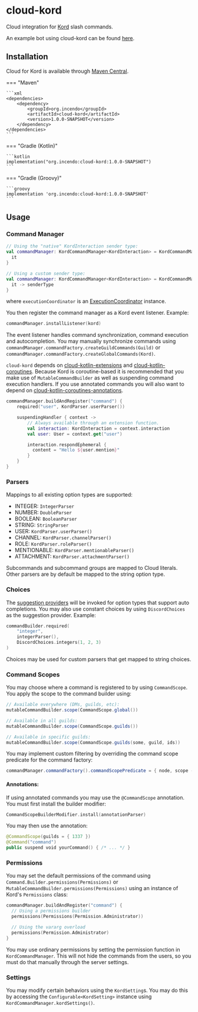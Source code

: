 # cloud-kord

Cloud integration for [Kord](https://github.com/kordlib/kord) slash commands.

An example bot using cloud-kord can be found [here](https://github.com/Incendo/cloud-discord/tree/master/examples/example-kord).

## Installation

Cloud for Kord is available through [Maven Central](https://central.sonatype.com/artifact/org.incendo/cloud-kord).

<!-- prettier-ignore -->
=== "Maven"

    ```xml
    <dependencies>
        <dependency>
            <groupId>org.incendo</groupId>
            <artifactId>cloud-kord</artifactId>
            <version>1.0.0-SNAPSHOT</version>
        </dependency>
    </dependencies>
    ```

=== "Gradle (Kotlin)"

    ```kotlin
    implementation("org.incendo:cloud-kord:1.0.0-SNAPSHOT")
    ```

=== "Gradle (Groovy)"

    ```groovy
    implementation 'org.incendo:cloud-kord:1.0.0-SNAPSHOT'
    ```

## Usage

### Command Manager

```kotlin
// Using the "native" KordInteraction sender type:
val commandManager: KordCommandManager<KordInteraction> = KordCommandManager(executionCoordinator) {
  it
}

// Using a custom sender type:
val commandManager: KordCommandManager<KordInteraction> = KordCommandManager(executionCoordinator) {
  it -> senderType
}
```

where `executionCoordinator` is an
[ExecutionCoordinator](../core/index.md#execution-coordinators) instance.

You then register the command manager as a Kord event listener. Example:

```kotlin
commandManager.installListener(kord)
```

The event listener handles command synchronization, command execution and
autocompletion. You may manually synchronize commands using
`commandManager.commandFactory.createGuildCommands(Guild)` or
`commandManager.commandFactory.createGlobalCommands(Kord)`.

`cloud-kord` depends on [cloud-kotlin-extensions](../kotlin/extensions.md)
and [cloud-kotlin-coroutines](../kotlin/coroutines.md). Because Kord is coroutine-based it is recommended
that you make use of `MutableCommandBuilder` as well as suspending command execution handlers. If you use annotated
commands you will also want to depend on [cloud-kotlin-coroutines-annotations](../kotlin/annotations.md).

```kotlin title="Example command registration"
commandManager.buildAndRegister("command") {
    required("user", KordParser.userParser())

    suspendingHandler { context ->
        // Always available through an extension function.
        val interaction: KordInteraction = context.interaction
        val user: User = context.get("user")

        interaction.respondEphemeral {
          content = "Hello ${user.mention}"
        }
    }
}
```

### Parsers

Mappings to all existing option types are supported:

- INTEGER: `IntegerParser`
- NUMBER: `DoubleParser`
- BOOLEAN: `BooleanParser`
- STRING: `StringParser`
- USER: `KordParser.userParser()`
- CHANNEL: `KordParser.channelParser()`
- ROLE: `KordParser.roleParser()`
- MENTIONABLE: `KordParser.mentionableParser()`
- ATTACHMENT: `KordParser.attachmentParser()`

Subcommands and subcommand groups are mapped to Cloud literals.
Other parsers are by default be mapped to the string option type.

### Choices

The [suggestion providers](../core/index.md#suggestions) will be invoked for option types that support
auto completions.
You may also use constant choices by using `DiscordChoices` as the suggestion provider. Example:

```kotlin
commandBuilder.required(
    "integer",
    integerParser(),
    DiscordChoices.integers(1, 2, 3)
)
```

Choices may be used for custom parsers that get mapped to string choices.

### Command Scopes

You may choose where a command is registered to by using `CommandScope`. You apply the scope to the command builder using:

```java
// Available everywhere (DMs, guilds, etc):
mutableCommandBuilder.scope(CommandScope.global())

// Available in all guilds:
mutableCommandBuilder.scope(CommandScope.guilds())

// Available in specific guilds:
mutableCommandBuilder.scope(CommandScope.guilds(some, guild, ids))
```

You may implement custom filtering by overriding the command scope predicate for the command factory:

```java
commandManager.commandFactory().commandScopePredicate = { node, scope -> yourLogicHere }
```

#### Annotations:

If using annotated commands you may use the `@CommandScope` annotation. You must first install the builder modifier:

```kotlin
CommandScopeBuilderModifier.install(annotationParser)
```

You may then use the annotation:

```kotlin
@CommandScope(guilds = { 1337 })
@Command("command")
public suspend void yourCommand() { /* ... */ }
```

### Permissions

You may set the default permissions of the command using `Command.Builder.permissions(Permissions)` or
`MutableCommandBuilder.permissions(Permissions)` using an instance of Kord's `Permissions` class:

```kotlin
commandManager.buildAndRegister("command") {
  // Using a permissions builder
  permissions(Permissions(Permission.Administrator))

  // Using the vararg overload
  permissions(Permission.Administrator)
}
```

You may use ordinary permissions by setting the permission function in `KordCommandManager`.
This will not hide the commands from the users, so you must do that manually through the server settings.

### Settings

You may modify certain behaviors using the `KordSetting`s. You may do this by
accessing the `Configurable<KordSetting>` instance using `KordCommandManager.kordSettings()`.
